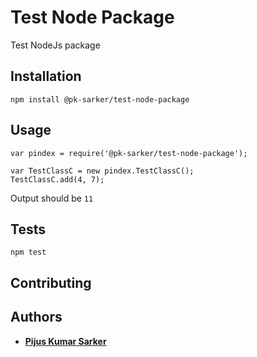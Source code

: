 Test Node Package
=========
Test NodeJs package

## Installation

  `npm install @pk-sarker/test-node-package`

## Usage

    var pindex = require('@pk-sarker/test-node-package');

    var TestClassC = new pindex.TestClassC();
    TestClassC.add(4, 7);
  
  Output should be `11`


## Tests

  `npm test`

## Contributing

## Authors
* [**Pijus Kumar Sarker**](https://github.com/pk-sarker/)
